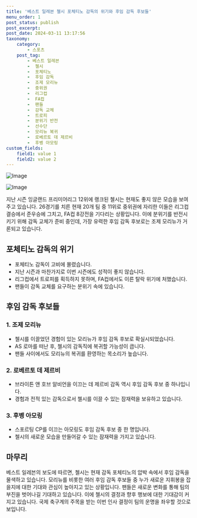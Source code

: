 ```yaml
---
title: '베스트 일레븐 첼시 포체티노 감독의 위기와 후임 감독 후보들'
menu_order: 1
post_status: publish
post_excerpt: 
post_date: 2024-03-11 13:17:56
taxonomy:
    category:
        - 스포츠
    post_tag:
        - 베스트 일레븐
        -  첼시
        -  포체티노
        -  후임 감독
        -  조제 모리뉴
        -  중위권
        -  리그컵
        -  FA컵
        -  팬들
        -  감독 교체
        -  트로피
        -  분위기 반전
        -  선수단
        -  모리뉴 복귀
        -  로베르토 데 제르비
        -  후벵 아모링
custom_fields:
    field1: value 1
    field2: value 2
---
```


![Image](https://imgnews.pstatic.net/image/343/2024/03/11/0000126533_001_20240311093301349.jpg?type=w647)

![Image](https://imgnews.pstatic.net/image/343/2024/03/11/0000126533_002_20240311093301393.jpg?type=w647)

지난 시즌 잉글랜드 프리미어리그 12위에 랭크된 첼시는 현재도 좋지 않은 모습을 보여주고 있습니다. 26경기를 치른 현재 20개 팀 중 11위로 중위권에 자리한 이들은 리그컵 결승에서 준우승에 그치고, FA컵 8강전을 기다리는 상황입니다. 이에 분위기를 반전시키기 위해 감독 교체가 준비 중인데, 가장 유력한 후임 감독 후보로는 조제 모리뉴가 거론되고 있습니다.
## 포체티노 감독의 위기
- 포체티노 감독이 고비에 몰렸습니다.
- 지난 시즌과 마찬가지로 이번 시즌에도 성적이 좋지 않습니다.
- 리그컵에서 트로피를 획득하지 못하며, FA컵에서도 이른 탈락 위기에 처했습니다.
- 팬들이 감독 교체를 요구하는 분위기 속에 있습니다.
## 후임 감독 후보들
### 1. 조제 모리뉴
- 첼시를 이끌었던 경험이 있는 모리뉴가 후임 감독 후보로 확실시되었습니다.
- AS 로마를 떠난 후, 첼시의 감독직에 복귀할 가능성이 큽니다.
- 팬들 사이에서도 모리뉴의 복귀를 환영하는 목소리가 높습니다.
### 2. 로베르토 데 제르비
- 브라이튼 앤 호브 알비언을 이끄는 데 제르비 감독 역시 후임 감독 후보 중 하나입니다.
- 경험과 전적 있는 감독으로서 첼시를 이끌 수 있는 잠재력을 보유하고 있습니다.
### 3. 후벵 아모링
- 스포르팅 CP를 이끄는 아모링도 후임 감독 후보 중 한 명입니다.
- 첼시의 새로운 모습을 만들어갈 수 있는 잠재력을 가지고 있습니다.
## 마무리
베스트 일레븐의 보도에 따르면, 첼시는 현재 감독 포체티노의 압박 속에서 후임 감독을 물색하고 있습니다. 모리뉴를 비롯한 여러 후임 감독 후보들 중 누가 새로운 지휘봉을 잡을지에 대한 기대와 관심이 높아지고 있는 상황입니다. 팬들은 새로운 변화를 통해 팀의 부진을 벗어나길 기대하고 있습니다. 이에 첼시의 결정과 향후 행보에 대한 기대감이 커지고 있습니다. 국제 축구계의 주목을 받는 이번 인사 결정이 팀의 운명을 좌우할 것으로 보입니다.
